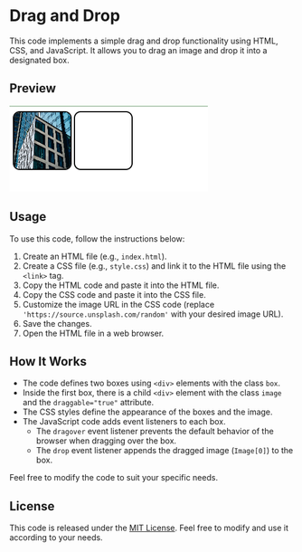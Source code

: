 # Drag and Drop

This code implements a simple drag and drop functionality using HTML, CSS, and JavaScript. It allows you to drag an image and drop it into a designated box.

## Preview

![Preview](preview.png)

## Usage

To use this code, follow the instructions below:

1. Create an HTML file (e.g., `index.html`).
2. Create a CSS file (e.g., `style.css`) and link it to the HTML file using the `<link>` tag.
3. Copy the HTML code and paste it into the HTML file.
4. Copy the CSS code and paste it into the CSS file.
5. Customize the image URL in the CSS code (replace `'https://source.unsplash.com/random'` with your desired image URL).
6. Save the changes.
7. Open the HTML file in a web browser.

## How It Works

- The code defines two boxes using `<div>` elements with the class `box`.
- Inside the first box, there is a child `<div>` element with the class `image` and the `draggable="true"` attribute.
- The CSS styles define the appearance of the boxes and the image.
- The JavaScript code adds event listeners to each box.
  - The `dragover` event listener prevents the default behavior of the browser when dragging over the box.
  - The `drop` event listener appends the dragged image (`Image[0]`) to the box.

Feel free to modify the code to suit your specific needs.

## License

This code is released under the [MIT License](LICENSE). Feel free to modify and use it according to your needs.
